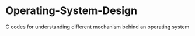 # Operating-System-Design
C codes for understanding different mechanism behind an operating system 
